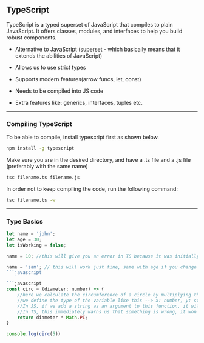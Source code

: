 ## TypeScript 

TypeScript is a typed superset of JavaScript that compiles to plain JavaScript. It offers classes, modules, and interfaces to help you build robust components.

* Alternative to JavaScript (superset - which basically means that it extends the abilities of JavaScript)

* Allows us to use strict types

* Supports modern features(arrow funcs, let, const)

* Needs to be compiled into JS code

* Extra features like: generics, interfaces, tuples etc.

---

### Compiling TypeScript

To be able to compile, install typescript first as shown below.

```bash
npm install -g typescript
```

Make sure you are in the desired directory, and have a .ts file and a .js file (preferably with the same name)

```bash
tsc filename.ts filename.js
```

In order not to keep compiling the code, run the following command:

```bash
tsc filename.ts -w
```

---

### Type Basics

```javascript
let name = 'john';
let age = 30;
let isWorking = false;

name = 10; //this will give you an error in TS because it was initially defined as a type string

name = 'sam'; // this will work just fine, same with age if you change it to another number of isWorking to true
```javascript

```javascript
const circ = (diameter: number) => {
    //here we calculate the circumference of a circle by multiplying the diameter with the 3.14(PI)
    //we define the type of the variable like this --> x: number, y: string
    //In JS, if we add a string as an argument to this function, it will give us NaN
    //In TS, this immediately warns us that something is wrong, it won't compile
    return diameter * Math.PI;
}

console.log(circ(5))
```